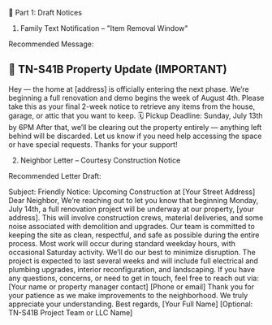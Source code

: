 📝 Part 1: Draft Notices

1. Family Text Notification – "Item Removal Window"

Recommended Message:

🚧 TN-S41B Property Update (IMPORTANT)
--
Hey — the home at [address] is officially entering the next phase.
We’re beginning a full renovation and demo begins the week of August 4th.
Please take this as your final 2-week notice to retrieve any items from the house, garage, or attic that you want to keep.
🗓️ Pickup Deadline: Sunday, July 13th by 6PM
After that, we’ll be clearing out the property entirely — anything left behind will be discarded.
Let us know if you need help accessing the space or have special requests.
Thanks for your support!


2. Neighbor Letter – Courtesy Construction Notice

Recommended Letter Draft:

Subject: Friendly Notice: Upcoming Construction at [Your Street Address]
Dear Neighbor,
We’re reaching out to let you know that beginning Monday, July 14th, a full renovation project will be underway at our property, [your address]. This will involve construction crews, material deliveries, and some noise associated with demolition and upgrades.
Our team is committed to keeping the site as clean, respectful, and safe as possible during the entire process. Most work will occur during standard weekday hours, with occasional Saturday activity. We’ll do our best to minimize disruption.
The project is expected to last several weeks and will include full electrical and plumbing upgrades, interior reconfiguration, and landscaping.
If you have any questions, concerns, or need to get in touch, feel free to reach out via:
[Your name or property manager contact]
[Phone or email]
Thank you for your patience as we make improvements to the neighborhood. We truly appreciate your understanding.
Best regards,
[Your Full Name]
[Optional: TN-S41B Project Team or LLC Name]
